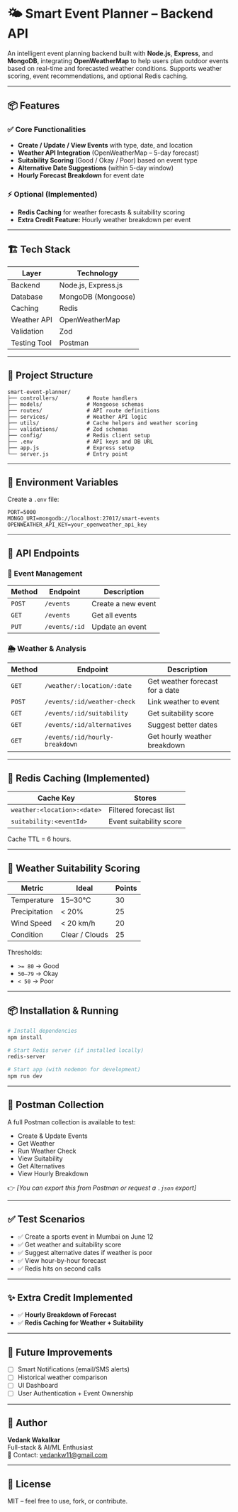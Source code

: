 # 🌤️ Smart Event Planner – Backend API

An intelligent event planning backend built with **Node.js**, **Express**, and **MongoDB**, integrating **OpenWeatherMap** to help users plan outdoor events based on real-time and forecasted weather conditions. Supports weather scoring, event recommendations, and optional Redis caching.

---

## 📦 Features

### ✅ Core Functionalities

- **Create / Update / View Events** with type, date, and location
- **Weather API Integration** (OpenWeatherMap – 5-day forecast)
- **Suitability Scoring** (Good / Okay / Poor) based on event type
- **Alternative Date Suggestions** (within 5-day window)
- **Hourly Forecast Breakdown** for event date

### ⚡ Optional (Implemented)

- **Redis Caching** for weather forecasts & suitability scoring
- **Extra Credit Feature:** Hourly weather breakdown per event

---

## 🏗️ Tech Stack

| Layer        | Technology          |
| ------------ | ------------------- |
| Backend      | Node.js, Express.js |
| Database     | MongoDB (Mongoose)  |
| Caching      | Redis               |
| Weather API  | OpenWeatherMap      |
| Validation   | Zod                 |
| Testing Tool | Postman             |

---

## 📁 Project Structure

```
smart-event-planner/
├── controllers/         # Route handlers
├── models/              # Mongoose schemas
├── routes/              # API route definitions
├── services/            # Weather API logic
├── utils/               # Cache helpers and weather scoring
├── validations/         # Zod schemas
├── config/              # Redis client setup
├── .env                 # API keys and DB URL
├── app.js               # Express setup
└── server.js            # Entry point
```

---

## 🔐 Environment Variables

Create a `.env` file:

```
PORT=5000
MONGO_URI=mongodb://localhost:27017/smart-events
OPENWEATHER_API_KEY=your_openweather_api_key
```

---

## 🔁 API Endpoints

### 📁 Event Management

| Method | Endpoint      | Description        |
| ------ | ------------- | ------------------ |
| `POST` | `/events`     | Create a new event |
| `GET`  | `/events`     | Get all events     |
| `PUT`  | `/events/:id` | Update an event    |

### 🌦️ Weather & Analysis

| Method | Endpoint                       | Description                     |
| ------ | ------------------------------ | ------------------------------- |
| `GET`  | `/weather/:location/:date`     | Get weather forecast for a date |
| `POST` | `/events/:id/weather-check`    | Link weather to event           |
| `GET`  | `/events/:id/suitability`      | Get suitability score           |
| `GET`  | `/events/:id/alternatives`     | Suggest better dates            |
| `GET`  | `/events/:id/hourly-breakdown` | Get hourly weather breakdown    |

---

## 🔁 Redis Caching (Implemented)

| Cache Key                   | Stores                  |
| --------------------------- | ----------------------- |
| `weather:<location>:<date>` | Filtered forecast list  |
| `suitability:<eventId>`     | Event suitability score |

Cache TTL = 6 hours.

---

## 🔬 Weather Suitability Scoring

| Metric        | Ideal          | Points |
| ------------- | -------------- | ------ |
| Temperature   | 15–30°C        | 30     |
| Precipitation | < 20%          | 25     |
| Wind Speed    | < 20 km/h      | 20     |
| Condition     | Clear / Clouds | 25     |

Thresholds:

- `>= 80` → Good
- `50–79` → Okay
- `< 50` → Poor

---

## 📦 Installation & Running

```bash
# Install dependencies
npm install

# Start Redis server (if installed locally)
redis-server

# Start app (with nodemon for development)
npm run dev
```

---

## 📮 Postman Collection

A full Postman collection is available to test:

- Create & Update Events
- Get Weather
- Run Weather Check
- View Suitability
- Get Alternatives
- View Hourly Breakdown

👉 _[You can export this from Postman or request a `.json` export]_

---

## ✅ Test Scenarios

- ✅ Create a sports event in Mumbai on June 12
- ✅ Get weather and suitability score
- ✅ Suggest alternative dates if weather is poor
- ✅ View hour-by-hour forecast
- ✅ Redis hits on second calls

---

## ✨ Extra Credit Implemented

- ✅ **Hourly Breakdown of Forecast**
- ✅ **Redis Caching for Weather + Suitability**

---

## 🚀 Future Improvements

- [ ] Smart Notifications (email/SMS alerts)
- [ ] Historical weather comparison
- [ ] UI Dashboard
- [ ] User Authentication + Event Ownership

---

## 👤 Author

**Vedank Wakalkar**  
Full-stack & AI/ML Enthusiast  
📧 Contact: [vedankw11@gmail.com](mailto:vedankw11@gmail.com)

---

## 📜 License

MIT – feel free to use, fork, or contribute.
